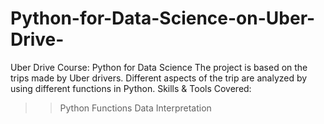 # Python-for-Data-Science-on-Uber-Drive-
  
Uber Drive
Course: Python for Data Science
The project is based on the trips made by Uber drivers. Different aspects of the trip are analyzed by using different functions in Python.
Skills & Tools Covered: 
>> Python Functions
>> Data Interpretation
